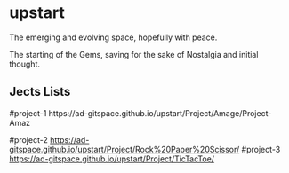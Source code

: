 # upstart
The emerging and evolving space, hopefully with peace.

The starting of the Gems, saving for the sake of Nostalgia and initial thought.

<h2> Jects Lists </h2>
#project-1 https://ad-gitspace.github.io/upstart/Project/Amage/Project-Amaz

#project-2 https://ad-gitspace.github.io/upstart/Project/Rock%20Paper%20Scissor/
#project-3 https://ad-gitspace.github.io/upstart/Project/TicTacToe/
